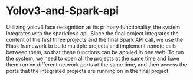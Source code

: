 # Yolov3-and-Spark-api
Utilizing yolov3 face recognition as its primary functionality, the system integrates with the sparkdesk-api.
Since the final project integrates the content of the first three projects and the final Spark API call, we use the Flask framework to build multiple projects and implement remote calls between them, so that these functions can be applied in one web. To run the system, we need to open all the projects at the same time and have them run on different network ports at the same time, and then access the ports that the integrated projects are running on in the final project.

